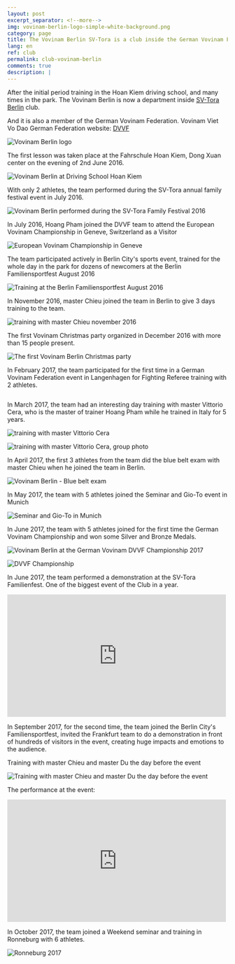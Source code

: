 ```yaml
---
layout: post
excerpt_separator: <!--more-->
img: vovinam-berlin-logo-simple-white-background.png
category: page
title: The Vovinam Berlin SV-Tora is a club inside the German Vovinam Federation - DVVF
lang: en
ref: club
permalink: club-vovinam-berlin
comments: true
description: |
---
```


After the initial period training in the Hoan Kiem driving school, and many times in the park. The Vovinam Berlin is now a department inside [SV-Tora Berlin](http://www.sv-tora.de/trainingszeiten.php) club.

And it is also a member of the German Vovinam Federation.
Vovinam Viet Vo Dao German Federation website: [DVVF](http://www.vovinam-in-dvvf.eu)

<!--more-->

![Vovinam Berlin logo](/img/services/vovinam-berlin-logo.png)

The first lesson was taken place at the Fahrschule Hoan Kiem, Dong Xuan center on the evening of 2nd June 2016.

![Vovinam Berlin at Driving School Hoan Kiem](/img/vovinam-berlin-fahrschule-hoan-kiem.jpg)

With only 2 athletes, the team performed during the SV-Tora annual family festival event in July 2016.

![Vovinam Berlin performed during the SV-Tora Family Festival 2016](/img/vovinam-berlin-familien-sportfest-07-2016.jpg)

In July 2016, Hoang Pham joined the DVVF team to attend the European Vovinam Championship in Geneve, Switzerland as a Visitor

![European Vovinam Championship in Geneve](/img/DVVF-Geneve2016.JPG)

The team participated actively in Berlin City's sports event, trained for the whole day in the park for dozens of newcomers at the Berlin Familiensportfest August 2016

![Training at the Berlin Familiensportfest  August 2016](/img/Olympicpark_cool.JPG)

In November 2016, master Chieu joined the team in Berlin to give 3 days training to the team.

![training with master Chieu november 2016](/img/master-Chieu-training-11-2016.jpg)

The first Vovinam Christmas party organized in December 2016 with more than 15 people present.

![The first Vovinam Berlin Christmas party](/img/vovinam-berlin-christmas-party-12-2016.jpg)

In February 2017, the team participated for the first time in a German Vovinam Federation event in Langenhagen for Fighting Referee training with 2 athletes.

![]()

In March 2017, the team had an interesting day training with master Vittorio Cera, who is the master of trainer Hoang Pham while he trained in Italy for 5 years.

![training with master Vittorio Cera](/img/master-Vittorio-training-03-2017.jpg)

![training with master Vittorio Cera, group photo](/img/master-Vittorio-training-group-03-2017.jpg)

In April 2017, the first 3 athletes from the team did the blue belt exam with master Chieu when he joined the team in Berlin.

![Vovinam Berlin - Blue belt exam](/img/master-Chieu-blue-belt-exam-berlin-04-2017.jpg)

In May 2017, the team with 5 athletes joined the Seminar and Gio-To event in Munich

![Seminar and Gio-To in Munich](/img/vovinam-berlin-gio-to-munich-2016.jpg)

In June 2017, the team with 5 athletes joined for the first time the German Vovinam Championship and won some Silver and Bronze Medals.

![Vovinam Berlin at the German Vovinam DVVF Championship 2017](/img/vovinam-berlin-german-vovinam-championship-2017.jpg)

![DVVF Championship](/img/dvvf-championship-group-05-2017.jpg)

In June 2017, the team performed a demonstration at the SV-Tora Familienfest. One of the biggest event of the Club in a year.

<iframe src="https://www.facebook.com/plugins/video.php?href=https%3A%2F%2Fweb.facebook.com%2Fvovinamberlin%2Fvideos%2F394110247651183%2F&width=500&show_text=false&appId=932948800187701&height=280" width="500" height="280" style="border:none;overflow:hidden" scrolling="no" frameborder="0" allowTransparency="true" allowFullScreen="true"></iframe>

In September 2017, for the second time, the team joined the Berlin City's Familiensportfest, invited the Frankfurt team to do a demonstration in front of hundreds of visitors in the event, creating huge impacts and emotions to the audience.

Training with master Chieu and master Du the day before the event

![Training with master Chieu and master Du the day before the event](/img/master-Chieu-Du-training-with-vovinam-berlin-team-09-2017.jpg)

The performance at the event:

<iframe src="https://www.facebook.com/plugins/video.php?href=https%3A%2F%2Fweb.facebook.com%2Fvovinamberlin%2Fvideos%2F416381108757430%2F&width=500&show_text=false&appId=932948800187701&height=280" width="500" height="280" style="border:none;overflow:hidden" scrolling="no" frameborder="0" allowTransparency="true" allowFullScreen="true"></iframe>

In October 2017, the team joined a Weekend seminar and training in Ronneburg with 6 athletes.

![Ronneburg 2017](/img/Ronneburg_10_2017_group.jpg)
